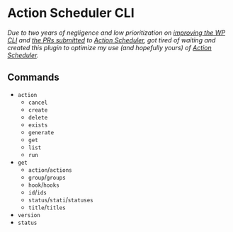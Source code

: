 # Action Scheduler CLI

_Due to two years of negligence and low prioritization on [improving the WP CLI](https://github.com/woocommerce/action-scheduler/issues/265) and [the PRs submitted](https://github.com/woocommerce/action-scheduler/issues?q=is%3Aopen+label%3A%22component%3A+wp-cli%22+author%3Acrstauf) to [Action Scheduler](https://github.com/woocommerce/action-scheduler), got tired of waiting and created this plugin to optimize my use (and hopefully yours) of [Action Scheduler](https://actionscheduler.org/)._

## Commands

- `action`
  - `cancel`
  - `create`
  - `delete`
  - `exists`
  - `generate`
  - `get`
  - `list`
  - `run`
- `get`
  - `action`/`actions`
  - `group`/`groups`
  - `hook`/`hooks`
  - `id`/`ids`
  - `status`/`stati`/`statuses`
  - `title`/`titles`
- `version`
- `status`